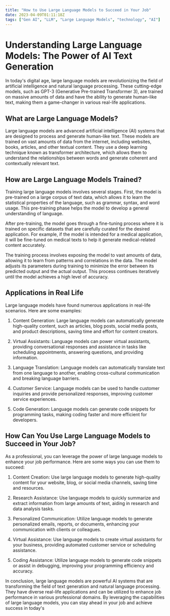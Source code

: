 ```yaml
---
title: "How to Use Large Language Models to Succeed in Your Job"
date: 2023-04-09T01:11:18Z
tags: ["Gen AI", "LLM", "Large Language Models", "technology", "AI"]
---
```


# Understanding Large Language Models: The Power of AI Text Generation
In today's digital age, large language models are revolutionizing the field of artificial intelligence and natural language processing. These cutting-edge models, such as GPT-3 (Generative Pre-trained Transformer 3), are trained on massive amounts of data and have the ability to generate human-like text, making them a game-changer in various real-life applications.

<script async src="https://pagead2.googlesyndication.com/pagead/js/adsbygoogle.js"></script>
<!-- cpa -->
<ins class="adsbygoogle"
     style="display:block"
     data-ad-client="ca-pub-2843564932689995"
     data-ad-slot="3526097725"
     data-ad-format="auto"
     data-full-width-responsive="true"></ins>
<script>
     (adsbygoogle = window.adsbygoogle || []).push({});
</script>

## What are Large Language Models?
Large language models are advanced artificial intelligence (AI) systems that are designed to process and generate human-like text. These models are trained on vast amounts of data from the internet, including websites, books, articles, and other textual content. They use a deep learning technique known as transformer architecture, which allows them to understand the relationships between words and generate coherent and contextually relevant text.

## How are Large Language Models Trained?
Training large language models involves several stages. First, the model is pre-trained on a large corpus of text data, which allows it to learn the statistical properties of the language, such as grammar, syntax, and word usage. This pre-training phase helps the model to develop a general understanding of language.

After pre-training, the model goes through a fine-tuning process where it is trained on specific datasets that are carefully curated for the desired application. For example, if the model is intended for a medical application, it will be fine-tuned on medical texts to help it generate medical-related content accurately.

The training process involves exposing the model to vast amounts of data, allowing it to learn from patterns and correlations in the data. The model adjusts its parameters during training to minimize the error between its predicted output and the actual output. This process continues iteratively until the model achieves a high level of accuracy.

## Applications in Real Life
Large language models have found numerous applications in real-life scenarios. Here are some examples:

1. Content Generation: Large language models can automatically generate high-quality content, such as articles, blog posts, social media posts, and product descriptions, saving time and effort for content creators.

2. Virtual Assistants: Language models can power virtual assistants, providing conversational responses and assistance in tasks like scheduling appointments, answering questions, and providing information.

3. Language Translation: Language models can automatically translate text from one language to another, enabling cross-cultural communication and breaking language barriers.

4. Customer Service: Language models can be used to handle customer inquiries and provide personalized responses, improving customer service experiences.

5. Code Generation: Language models can generate code snippets for programming tasks, making coding faster and more efficient for developers.

## How Can You Use Large Language Models to Succeed in Your Job?
As a professional, you can leverage the power of large language models to enhance your job performance. Here are some ways you can use them to succeed:

1. Content Creation: Use large language models to generate high-quality content for your website, blog, or social media channels, saving time and resources.

2. Research Assistance: Use language models to quickly summarize and extract information from large amounts of text, aiding in research and data analysis tasks.

3. Personalized Communication: Utilize language models to generate personalized emails, reports, or documents, enhancing your communication with clients or colleagues.

4. Virtual Assistance: Use language models to create virtual assistants for your business, providing automated customer service or scheduling assistance.

5. Coding Assistance: Utilize language models to generate code snippets or assist in debugging, improving your programming efficiency and accuracy.

In conclusion, large language models are powerful AI systems that are transforming the field of text generation and natural language processing. They have diverse real-life applications and can be utilized to enhance job performance in various professional domains. By leveraging the capabilities of large language models, you can stay ahead in your job and achieve success in today's
